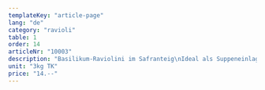 ```yaml
---
templateKey: "article-page"
lang: "de"
category: "ravioli"
table: 1
order: 14 
articleNr: "10003"
description: "Basilikum-Raviolini im Safranteig\nIdeal als Suppeneinlage, 2.0 x 2.5 cm"
unit: "3kg TK"
price: "14.--"
---
```

